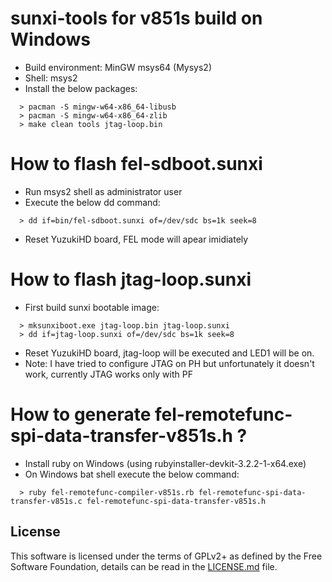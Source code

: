 # sunxi-tools for v851s build on Windows

 - Build environment: MinGW msys64 (Mysys2)
 - Shell: msys2
 - Install the below packages:

 ```
   > pacman -S mingw-w64-x86_64-libusb
   > pacman -S mingw-w64-x86_64-zlib
   > make clean tools jtag-loop.bin
 ```

# How to flash fel-sdboot.sunxi

 - Run msys2 shell as administrator user
 - Execute the below dd command:

 ```
   > dd if=bin/fel-sdboot.sunxi of=/dev/sdc bs=1k seek=8 
 ``` 
 
 - Reset YuzukiHD board, FEL mode will apear imidiately

# How to flash jtag-loop.sunxi

 - First build sunxi bootable image:
 
 ```
   > mksunxiboot.exe jtag-loop.bin jtag-loop.sunxi
   > dd if=jtag-loop.sunxi of=/dev/sdc bs=1k seek=8   
 ```
 
 - Reset YuzukiHD board, jtag-loop will be executed and LED1 will be on. 
 - Note: I have tried to configure JTAG on PH but unfortunately it doesn't work, currently JTAG works only with PF

# How to generate fel-remotefunc-spi-data-transfer-v851s.h ?

 - Install ruby on Windows (using rubyinstaller-devkit-3.2.2-1-x64.exe) 
 - On Windows bat shell execute the below command:
 
 ```
   > ruby fel-remotefunc-compiler-v851s.rb fel-remotefunc-spi-data-transfer-v851s.c fel-remotefunc-spi-data-transfer-v851s.h
 ``` 
 
## License
This software is licensed under the terms of GPLv2+ as defined by the
Free Software Foundation, details can be read in the [LICENSE.md](LICENSE.md)
file.

[allwinner soc]: http://linux-sunxi.org/Allwinner_SoC_Family
[fel mode]: http://linux-sunxi.org/FEL
